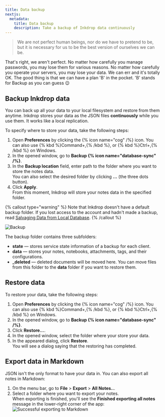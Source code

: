 ```yaml
---
title: Data backup
nextjs:
  metadata:
    title: Data backup
    description: Take a backup of Inkdrop data continuously
---
```


> We are not perfect human beings, nor do we have to pretend to be, but it is necessary for us to be the best version of ourselves we can be.

That's right, we aren't perfect. No matter how carefully you manage passwords, you may lose them for various reasons. No matter how carefully you operate your servers, you may lose your data. We can err and it's totally OK. The good thing is that we can have a plan 'B' in the pocket. 'B' stands for Backup as you can guess 😉

## Backup Inkdrop data

You can back up all your data to your local filesystem and restore from them anytime.
Inkdrop stores your data as the JSON files **continuously** while you use them. It works like a local replication.

To specify where to store your data, take the following steps:

1. Open **Preferences** by clicking the {% icon name="cog" /%} icon. You can also use {% kbd %}Command+,{% /kbd %}, or {% kbd %}Ctrl+,{% /kbd %} on Windows.
2. In the opened window, go to **Backup {% icon name="database-sync" /%}**.
3. In the **Backup location** field, enter path to the folder where you want to store the notes data.  
   You can also select the desired folder by clicking **...** (the three dots button).
4. Click **Apply**.  
   From this moment, Inkdrop will store your notes data in the specified folder.

{% callout type="warning" %}
Note that Inkdrop doesn't have a default backup folder. If you lost access to the account and hadn't made a backup, read [Salvaging Data from Local Database](/reference/salvage-data-from-local-database).
{% /callout %}
   
![Backup](/images/backing-up-your-data_preferences.png)

The backup folder contains three subfolders:

- **state** — stores service state information of a backup for each client.
- **data** — stores your notes, notebooks, attachments, tags, and their configurations.
- **\_deleted** — deleted documents will be moved here. You can move files from this folder to the **data** folder if you want to restore them.

## Restore data

To restore your data, take the following steps:

1. Open **Preferences** by clicking the {% icon name="cog" /%} icon. You can also use {% kbd %}Command+,{% /kbd %}, or {% kbd %}Ctrl+,{% /kbd %} on Windows.
2. In the opened window, go to **Backup {% icon name="database-sync" /%}**.
3. Click **Restore...**.
4. In the opened window, select the folder where your store your data.
5. In the appeared dialog, click **Restore**.  
   You will see a dialog saying that the restoring has completed.

## Export data in Markdown

JSON isn't the only format to have your data in. You can also export all notes in Markdown:

1. On the menu bar, go to **File** > **Export** > **All Notes..**.
2. Select a folder where you want to export your notes.  
   When exporting is finished, you'll see the **Finished exporting all notes** message in the lower-right corner of the app:  
   ![Successful exporting to Markdown](/images/export_success.png)

